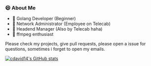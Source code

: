 ### 😄 About Me

* :rocket: Golang Developer (Beginner)
* :office: Network Administrator (Employee on Telecab)
* :office: Headend Manager (Also by Telecab haha)
* :construction: ffmpeg enthusiast

Please check my projects, give pull requests, please open a issue for questions, sometimes i forget to open my emails.

[![cdavid14's GitHub stats](https://github-readme-stats.vercel.app/api?username=cdavid14)](https://github.com/cdavid14/github-readme-stats)

<!--
**cdavid14/cdavid14** is a ✨ _special_ ✨ repository because its `README.md` (this file) appears on your GitHub profile.

Here are some ideas to get you started:

- 🔭 I’m currently working on ...
- 🌱 I’m currently learning ...
- 👯 I’m looking to collaborate on ...
- 🤔 I’m looking for help with ...
- 💬 Ask me about ...
- 📫 How to reach me: ...
- 😄 Pronouns: ...
- ⚡ Fun fact: ...
-->
